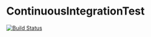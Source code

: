 # ContinuousIntegrationTest

[![Build Status](https://travis-ci.org/QueryQueen/ContinuousIntegrationTest.svg?branch=master)](https://travis-ci.org/QueryQueen/ContinuousIntegrationTest)
